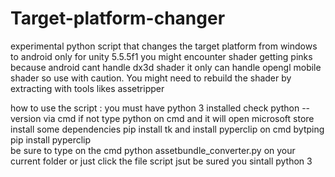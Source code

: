 # Target-platform-changer
experimental python script that changes the target platform from windows to android only for unity 5.5.5f1 you might encounter shader getting pinks because android cant handle dx3d shader it only can handle opengl mobile shader so use with caution. You might need to rebuild the shader by extracting with tools likes assetripper 


how to use the script :
 you must have python 3 installed check python --version via cmd if not type python on cmd and it will open microsoft store
 install some dependencies pip install tk and install pyperclip on cmd bytping pip install pyperclip  
 be sure to type on the cmd python assetbundle_converter.py on your current folder or just click the file script jsut be sured you sintall python 3
 
